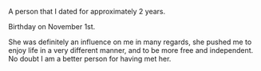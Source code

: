 A person that I dated for approximately 2 years.

Birthday on November 1st.

She was definitely an influence on me in many regards, she pushed me to enjoy life in a very different manner, and to be more free and independent. No doubt I am a better person for having met her.
